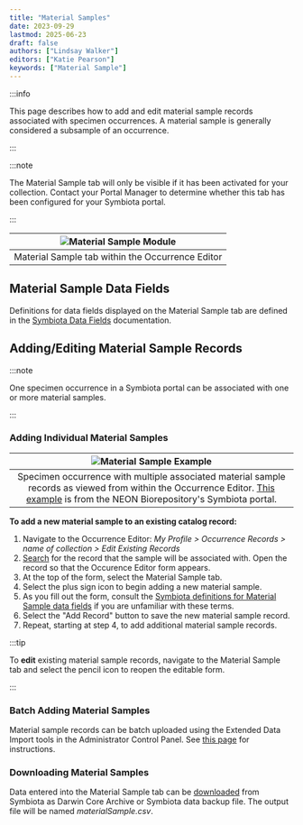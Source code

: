 ```yaml
---
title: "Material Samples"
date: 2023-09-29
lastmod: 2025-06-23
draft: false
authors: ["Lindsay Walker"]
editors: ["Katie Pearson"]
keywords: ["Material Sample"]
---
```


:::info

This page describes how to add and edit material sample records associated with specimen occurrences. A material sample is generally considered a subsample of an occurrence.

:::

:::note

The Material Sample tab will only be visible if it has been activated for your collection. Contact your Portal Manager to determine whether this tab has been configured for your Symbiota portal.

:::

| ![Material Sample Module](/img/materialsampleblank.png) |
| :-----------------------------------------------------: |
|    Material Sample tab within the Occurrence Editor     |

## Material Sample Data Fields

Definitions for data fields displayed on the Material Sample tab are defined in the [Symbiota Data Fields](/Editor_Guide/Editing_Searching_Records/symbiota_data_fields#material-sample-fields) documentation.

## Adding/Editing Material Sample Records

:::note

One specimen occurrence in a Symbiota portal can be associated with one or more material samples.

:::

### Adding Individual Material Samples

|                                                                                                        ![Material Sample Example](/img/materialsampleeditor.png)                                                                                                         |
| :----------------------------------------------------------------------------------------------------------------------------------------------------------------------------------------------------------------------------------------------------------------------: |
| Specimen occurrence with multiple associated material sample records as viewed from within the Occurrence Editor. [This example](https://biorepo.neonscience.org/portal/collections/individual/index.php?occid=277316) is from the NEON Biorepository's Symbiota portal. |

**To add a new material sample to an existing catalog record:**

1. Navigate to the Occurrence Editor: _My Profile > Occurrence Records > name of collection > Edit Existing Records_
2. [Search](/Editor_Guide/Editing_Searching_Records) for the record that the sample will be associated with. Open the record so that the Occurence Editor form appears.
3. At the top of the form, select the Material Sample tab.
4. Select the plus sign icon to begin adding a new material sample.
5. As you fill out the form, consult the [Symbiota definitions for Material Sample data fields](/Editor_Guide/Editing_Searching_Records/symbiota_data_fields#material-sample-fields) if you are unfamiliar with these terms.
6. Select the "Add Record" button to save the new material sample record.
7. Repeat, starting at step 4, to add additional material sample records.

:::tip

To **edit** existing material sample records, navigate to the Material Sample tab and select the pencil icon to reopen the editable form.

:::

### Batch Adding Material Samples

Material sample records can be batch uploaded using the Extended Data Import tools in the Administrator Control Panel. See [this page](/Collection_Manager_Guide/Importing_Uploading/material_samples) for instructions.

### Downloading Material Samples

Data entered into the Material Sample tab can be [downloaded](/Editor_Guide/Downloading_Data/downloading_darwin_core_archive) from Symbiota as Darwin Core Archive or Symbiota data backup file. The output file will be named _materialSample.csv_.
